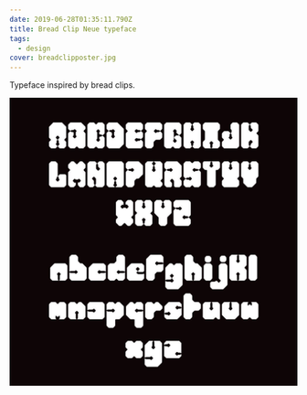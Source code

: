 ```yaml
---
date: 2019-06-28T01:35:11.790Z
title: Bread Clip Neue typeface
tags:
  - design
cover: breadclipposter.jpg
---
```

Typeface inspired by bread clips. 

![breadclip font](all.jpg "breadclip")